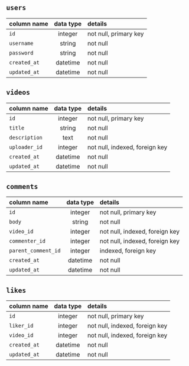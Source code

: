 ## `users`
| column name        | data type | details                        |
|:-------------------|:---------:|:-------------------------------|
| `id`               | integer   | not null, primary key          |
| `username`         | string    | not null                       |
| `password`         | string    | not null                       |
| `created_at`       | datetime  | not null                       |
| `updated_at`       | datetime  | not null                       |
 
## `videos` 
| column name        | data type | details                        |
|:-------------------|:---------:|:-------------------------------|
| `id`               | integer   | not null, primary key          |
| `title`            | string    | not null                       |
| `description`      | text      | not null                       |
| `uploader_id`      | integer   | not null, indexed, foreign key |
| `created_at`       | datetime  | not null                       |
| `updated_at`       | datetime  | not null                       |
 
## `comments`

| column name        | data type | details                        |
|:-------------------|:---------:|:-------------------------------|
| `id`               | integer   | not null, primary key          |
| `body`             | string    | not null                       | 
| `video_id`         | integer   | not null, indexed, foreign key | 
| `commenter_id`     | integer   | not null, indexed, foreign key |
| `parent_comment_id`| integer   | indexed, foreign key           |
| `created_at`       | datetime  | not null                       |
| `updated_at`       | datetime  | not null                       |

## `likes`

| column name        | data type | details                        |
|:-------------------|:---------:|:-------------------------------|
| `id`               | integer   | not null, primary key          |
| `liker_id`         | integer   | not null, indexed, foreign key |
| `video_id`         | integer   | not null, indexed, foreign key |
| `created_at`       | datetime  | not null                       |
| `updated_at`       | datetime  | not null                       |